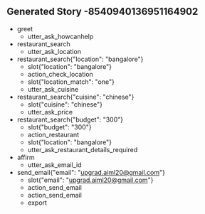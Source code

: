 ## Generated Story -8540940136951164902
* greet
    - utter_ask_howcanhelp
* restaurant_search
    - utter_ask_location
* restaurant_search{"location": "bangalore"}
    - slot{"location": "bangalore"}
    - action_check_location
    - slot{"location_match": "one"}
    - utter_ask_cuisine
* restaurant_search{"cuisine": "chinese"}
    - slot{"cuisine": "chinese"}
    - utter_ask_price
* restaurant_search{"budget": "300"}
    - slot{"budget": "300"}
    - action_restaurant
    - slot{"location": "bangalore"}
    - utter_ask_restaurant_details_required
* affirm
    - utter_ask_email_id
* send_email{"email": "upgrad.aiml20@gmail.com"}
    - slot{"email": "upgrad.aiml20@gmail.com"}
    - action_send_email
    - action_send_email
    - export

